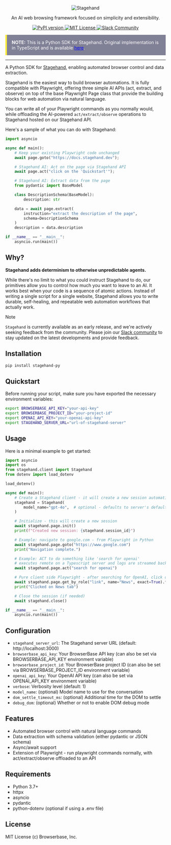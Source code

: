 <div id="toc" align="center">
  <ul style="list-style: none">
    <a href="https://stagehand.dev">
      <picture>
        <source media="(prefers-color-scheme: dark)" srcset="https://stagehand.dev/logo-dark.svg" />
        <img alt="Stagehand" src="https://stagehand.dev/logo-light.svg" />
      </picture>
    </a>
  </ul>
</div>

<p align="center">
  An AI web browsing framework focused on simplicity and extensibility.<br>
</p>

<p align="center">
  <a href="https://pypi.org/project/stagehand-py">
    <picture>
      <source media="(prefers-color-scheme: dark)" srcset="https://img.shields.io/pypi/v/stagehand-py.svg?style=for-the-badge" />
      <img alt="PyPI version" src="https://img.shields.io/pypi/v/stagehand-py.svg?style=for-the-badge" />
    </picture>
  </a>
  <a href="https://github.com/browserbase/stagehand/tree/main?tab=MIT-1-ov-file#MIT-1-ov-file">
    <picture>
      <source media="(prefers-color-scheme: dark)" srcset="https://stagehand.dev/api/assets/license?mode=dark" />
      <img alt="MIT License" src="https://stagehand.dev/api/assets/license?mode=light" />
    </picture>
  </a>
  <a href="https://join.slack.com/t/stagehand-dev/shared_invite/zt-2tdncfgkk-fF8y5U0uJzR2y2_M9c9OJA">
    <picture>
      <source media="(prefers-color-scheme: dark)" srcset="https://stagehand.dev/api/assets/slack?mode=dark" />
      <img alt="Slack Community" src="https://stagehand.dev/api/assets/slack?mode=light" />
    </picture>
  </a>
</p>


  <div class="note" style="background-color: #808096; border-left: 5px solid #ffeb3b; padding: 15px; margin: 10px 0; color: white;">
    <strong>NOTE:</strong> This is a Python SDK for Stagehand. Original implementation is in TypeScript and is available <a href="https://github.com/browserbase/stagehand" style="color: blue;">here</a>.
  </div>

---

A Python SDK for [Stagehand](https://stagehand.dev), enabling automated browser control and data extraction.

Stagehand is the easiest way to build browser automations. It is fully compatible with Playwright, offering three simple AI APIs (act, extract, and observe) on top of the base Playwright Page class that provide the building blocks for web automation via natural language. 

You can write all of your Playwright commands as you normally would, while offloading the AI-powered `act/extract/observe` operations to Stagehand hosted on our Stagehand API.


Here's a sample of what you can do with Stagehand:

```python
import asyncio

async def main():
    # Keep your existing Playwright code unchanged
    await page.goto("https://docs.stagehand.dev");

    # Stagehand AI: Act on the page via Stagehand API
    await page.act("click on the 'Quickstart'");

    # Stagehand AI: Extract data from the page
    from pydantic import BaseModel

    class DescriptionSchema(BaseModel):
        description: str

    data = await page.extract(
        instruction="extract the description of the page",
        schema=DescriptionSchema
    )
    description = data.description

if __name__ == "__main__":
    asyncio.run(main())
```

## Why?
**Stagehand adds determinism to otherwise unpredictable agents.**

While there's no limit to what you could instruct Stagehand to do, our primitives allow you to control how much you want to leave to an AI. It works best when your code is a sequence of atomic actions. Instead of writing a single script for a single website, Stagehand allows you to write durable, self-healing, and repeatable web automation workflows that actually work.

> [!NOTE] 
> `Stagehand` is currently available as an early release, and we're actively seeking feedback from the community. Please join our [Slack community](https://join.slack.com/t/stagehand-dev/shared_invite/zt-2tdncfgkk-fF8y5U0uJzR2y2_M9c9OJA) to stay updated on the latest developments and provide feedback.


## Installation

```bash
pip install stagehand-py
```

## Quickstart

Before running your script, make sure you have exported the necessary environment variables:

```bash
export BROWSERBASE_API_KEY="your-api-key"
export BROWSERBASE_PROJECT_ID="your-project-id"
export OPENAI_API_KEY="your-openai-api-key"
export STAGEHAND_SERVER_URL="url-of-stagehand-server" 
```

## Usage

Here is a minimal example to get started:

```python
import asyncio
import os
from stagehand.client import Stagehand
from dotenv import load_dotenv

load_dotenv()

async def main():
    # Create a Stagehand client - it will create a new session automatically
    stagehand = Stagehand(
        model_name="gpt-4o",  # optional - defaults to server's default
    )

    # Initialize - this will create a new session
    await stagehand.page.init()
    print(f"Created new session: {stagehand.session_id}")

    # Example: navigate to google.com - from Playwright in Python
    await stagehand.page.goto("https://www.google.com")
    print("Navigation complete.")

    # Example: ACT to do something like 'search for openai'
    # executes remote on a Typescript server and logs are streamed back
    await stagehand.page.act("search for openai")

    # Pure client side Playwright - after searching for OpenAI, click on the News tab
    await stagehand.page.get_by_role("link", name="News", exact=True).first.click()
    print("Clicked on News tab")

    # Close the session (if needed)
    await stagehand.close()

if __name__ == "__main__":
    asyncio.run(main())
```

## Configuration

- `stagehand_server_url`: The Stagehand server URL (default: http://localhost:3000)
- `browserbase_api_key`: Your BrowserBase API key (can also be set via BROWSERBASE_API_KEY environment variable)
- `browserbase_project_id`: Your BrowserBase project ID (can also be set via BROWSERBASE_PROJECT_ID environment variable)
- `openai_api_key`: Your OpenAI API key (can also be set via OPENAI_API_KEY environment variable)
- `verbose`: Verbosity level (default: 1)
- `model_name`: (optional) Model name to use for the conversation
- `dom_settle_timeout_ms`: (optional) Additional time for the DOM to settle
- `debug_dom`: (optional) Whether or not to enable DOM debug mode

## Features

- Automated browser control with natural language commands
- Data extraction with schema validation (either pydantic or JSON schema)
- Async/await support
- Extension of Playwright - run playwright commands normally, with act/extract/observe offloaded to an API

## Requirements

- Python 3.7+
- httpx
- asyncio
- pydantic
- python-dotenv (optional if using a .env file)

## License

MIT License (c) Browserbase, Inc.

